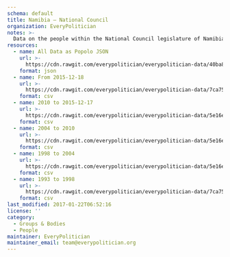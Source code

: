 ```yaml
---
schema: default
title: Namibia — National Council
organization: EveryPolitician
notes: >-
  Data on the people within the National Council legislature of Namibia.
resources:
  - name: All Data as Popolo JSON
    url: >-
      https://cdn.rawgit.com/everypolitician/everypolitician-data/40ba8dd47548d876b4e65ca3756bd11fde271529/data/Namibia/Council/ep-popolo-v1.0.json
    format: json
  - name: From 2015-12-18
    url: >-
      https://cdn.rawgit.com/everypolitician/everypolitician-data/7ca7514d3cbcb19f0e84ee3326d58e7e88e15178/data/Namibia/Council/term-5.csv
    format: csv
  - name: 2010 to 2015-12-17
    url: >-
      https://cdn.rawgit.com/everypolitician/everypolitician-data/5e16e2b4f85e6e59b9d62df05a5f38a559d31927/data/Namibia/Council/term-4.csv
    format: csv
  - name: 2004 to 2010
    url: >-
      https://cdn.rawgit.com/everypolitician/everypolitician-data/5e16e2b4f85e6e59b9d62df05a5f38a559d31927/data/Namibia/Council/term-3.csv
    format: csv
  - name: 1998 to 2004
    url: >-
      https://cdn.rawgit.com/everypolitician/everypolitician-data/5e16e2b4f85e6e59b9d62df05a5f38a559d31927/data/Namibia/Council/term-2.csv
    format: csv
  - name: 1993 to 1998
    url: >-
      https://cdn.rawgit.com/everypolitician/everypolitician-data/7ca7514d3cbcb19f0e84ee3326d58e7e88e15178/data/Namibia/Council/term-1.csv
    format: csv
last_modified: 2017-01-22T06:52:16
license: ''
category:
  - Groups & Bodies
  - People
maintainer: EveryPolitician
maintainer_email: team@everypolitician.org
---
```

